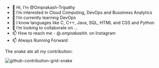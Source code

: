 - 👋 Hi, I’m @Omprakash-Tripathy
- 👀 I’m interested in Cloud Computing, DevOps and Bussiness Analytics
- 🌱 I’m currently learning DevOps
- 🌱 I know languages like C, C++, Java, SQL, HTML and CSS and Python
- 💞️ I’m looking to collaborate on ...
- 📫 How to reach me - @_.omprakashh._ on Instagram
- 📫 Always Running Forward

<!---
Omprakash-Tripathy/Omprakash-Tripathy is a ✨ special ✨ repository because its `README.md` (this file) appears on your GitHub profile.
You can click the Preview link to take a look at your changes.
--->

The snake ate all my contribution: 

![github-contribution-grid-snake](https://user-images.githubusercontent.com/91965383/227647056-b3baedb7-0b65-4676-a2fb-ae0b74b21871.gif)
